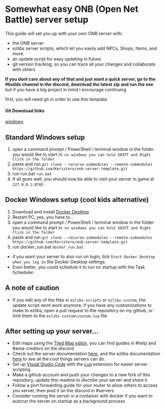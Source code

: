 # Somewhat easy ONB (Open Net Battle) server setup
This guide will set you up with your own ONB server with:
- the ONB server
- ezlibs server scripts, which let you easily add NPCs, Shops, Items, and more.
- an update script for easy updating in future
- git version tracking, so you can track all your changes and collaborate with others

**If you dont care about any of that and just want a quick server, go to the #builds channel in the discord, download the latest zip and run the exe**
but if you have a big project in mind I encourage continuing 

first, you will need git in order to use this template.
#### Git Download links
[windows](https://git-scm.com/download/win)

## Standard Windows setup 
1. open a command prompt / PowerShell / terminal window in the folder you would like to start in.
`on windows you can hold SHIFT and Right Click in the folder`
1. paste and run `git clone --recurse-submodules --remote-submodules https://github.com/Keristero/onb-server-template.git`
1. run run.bat `run.bat`
1. If all goes well, you should now be able to visit your server in game at `127.0.0.1:8765`

## Docker Windows setup (cool kids alternative)
1. Download and install [Docker Desktop](https://www.docker.com/products/docker-desktop/)
1. Restart PC, yes, you have to...
1. open a command prompt / PowerShell / terminal window in the folder you would like to start in.
`on windows you can hold SHIFT and Right Click in the folder`
1. paste and run `git clone --recurse-submodules --remote-submodules https://github.com/Keristero/onb-server-template.git`
1. run docker_run.bat `docker_run.bat`

- if you want your server to also run on login, tick `Start Docker Desktop when you log in` the Docker Desktop settings.
- Even better, you could schedule it to run on startup with the Task Scheduler.


## A note of caution
- If you edit any of the files in `ezlibs-scripts` or `ezlibs-custom`, the update script wont work anymore, if you have any customizations to make to ezlibs, open a pull request to the repository on my github, or limit them to the `ezlibs-custom\custom.lua` file

## After setting up your server...
- Edit maps using the [Tiled Map editor](https://www.mapeditor.org/), you can find guides in #help and #area-creators on the discord
- Check out the server documentation [here](https://github.com/TheMaverickProgrammer/OpenNetBattle), and the ezlibs documentation [here](https://github.com/Keristero/ezlibs-scripts) to see all the cool things servers can do.
- Set up [Visual Studio Code](https://code.visualstudio.com/) with the [Lua](https://marketplace.visualstudio.com/items?itemName=sumneko.lua) extension for easier server scripting
- Make a github account and push your changes to a new fork of this repository, update this readme to discribe your server and share it
- Follow a port forwarding guide for your router to allow others to access you server, then post it on the discord in #servers
- Consider running the server in a container with docker if you want to autorun the server on startup as a background process
